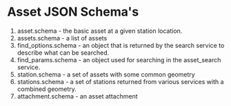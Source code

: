 Asset JSON Schema's
==============================

1. asset.schema - the basic asset at a given station location.
2. assets.schema - a list of assets
3. find_options.schema - an object that is returned by the search service to describe what can be searched.
4. find_params.schema - an object used for searching in the asset_search service.
5. station.schema - a set of assets with some common geometry
6. stations.schema - a set of stations returned from various services with a combined geometry.
7. attachment.schema - an asset attachment
